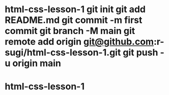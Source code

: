 # html-css-lesson-1 git init git add README.md git commit -m first commit git branch -M main git remote add origin git@github.com:r-sugi/html-css-lesson-1.git git push -u origin main
# html-css-lesson-1
